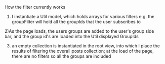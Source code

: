 How the filter currently works
1) I instantiate a Util model, which holds arrays for various filters
  e.g. the groupFilter will hold all the groupIds that the user subscribes to

2)As the page loads, the users groups are added to the user's group side bar,
and the group id's are loaded into the Util displayed GroupIds

3) an empty collection is instantiated in the root view, into which
I place the results of filtering the overall posts collection; at the load of
the page, there are no filters so all the groups are included
